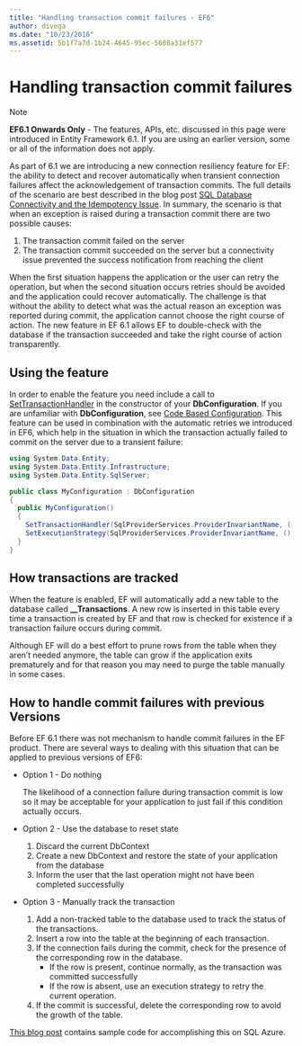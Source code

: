 ```yaml
---
title: "Handling transaction commit failures - EF6"
author: divega
ms.date: "10/23/2016"
ms.assetid: 5b1f7a7d-1b24-4645-95ec-5608a31ef577
---
```

# Handling transaction commit failures
> [!NOTE]
> **EF6.1 Onwards Only** - The features, APIs, etc. discussed in this page were introduced in Entity Framework 6.1. If you are using an earlier version, some or all of the information does not apply.  

As part of 6.1 we are introducing a new connection resiliency feature for EF: the ability to detect and recover automatically when transient connection failures affect the acknowledgement of transaction commits. The full details of the scenario are best described in the blog post [SQL Database Connectivity and the Idempotency Issue](https://blogs.msdn.com/b/adonet/archive/2013/03/11/sql-database-connectivity-and-the-idempotency-issue.aspx).  In summary, the scenario is that when an exception is raised during a transaction commit there are two possible causes:  

1. The transaction commit failed on the server
2. The transaction commit succeeded on the server but a connectivity issue prevented the success notification from reaching the client  

When the first situation happens the application or the user can retry the operation, but when the second situation occurs retries should be avoided and the application could recover automatically. The challenge is that without the ability to detect what was the actual reason an exception was reported during commit, the application cannot choose the right course of action. The new feature in EF 6.1 allows EF to double-check with the database if the transaction succeeded and take the right course of action transparently.  

## Using the feature  

In order to enable the feature you need include a call to [SetTransactionHandler](https://msdn.microsoft.com/library/system.data.entity.dbconfiguration.setdefaulttransactionhandler.aspx) in the constructor of your **DbConfiguration**. If you are unfamiliar with **DbConfiguration**, see [Code Based Configuration](~/ef6/fundamentals/configuring/code-based.md). This feature can be used in combination with the automatic retries we introduced in EF6, which help in the situation in which the transaction actually failed to commit on the server due to a transient failure:  

``` csharp
using System.Data.Entity;
using System.Data.Entity.Infrastructure;
using System.Data.Entity.SqlServer;

public class MyConfiguration : DbConfiguration  
{
  public MyConfiguration()  
  {  
    SetTransactionHandler(SqlProviderServices.ProviderInvariantName, () => new CommitFailureHandler());  
    SetExecutionStrategy(SqlProviderServices.ProviderInvariantName, () => new SqlAzureExecutionStrategy());  
  }  
}
```  

## How transactions are tracked  

When the feature is enabled, EF will automatically add a new table to the database called **__Transactions**. A new row is inserted in this table every time a transaction is created by EF and that row is checked for existence if a transaction failure occurs during commit.  

Although EF will do a best effort to prune rows from the table when they aren’t needed anymore, the table can grow if the application exits prematurely and for that reason you may need to purge the table manually in some cases.  

## How to handle commit failures with previous Versions

Before EF 6.1 there was not mechanism to handle commit failures in the EF product. There are several ways to dealing with this situation that can be applied to previous versions of EF6:  

* Option 1 - Do nothing  

  The likelihood of a connection failure during transaction commit is low so it may be acceptable for your application to just fail if this condition actually occurs.  

* Option 2 - Use the database to reset state  

  1. Discard the current DbContext  
  2. Create a new DbContext and restore the state of your application from the database  
  3. Inform the user that the last operation might not have been completed successfully  

* Option 3 - Manually track the transaction  

  1. Add a non-tracked table to the database used to track the status of the transactions.  
  2. Insert a row into the table at the beginning of each transaction.  
  3. If the connection fails during the commit, check for the presence of the corresponding row in the database.  
     - If the row is present, continue normally, as the transaction was committed successfully  
     - If the row is absent, use an execution strategy to retry the current operation.  
  4. If the commit is successful, delete the corresponding row to avoid the growth of the table.  

[This blog post](https://blogs.msdn.com/b/adonet/archive/2013/03/11/sql-database-connectivity-and-the-idempotency-issue.aspx) contains sample code for accomplishing this on SQL Azure.  

